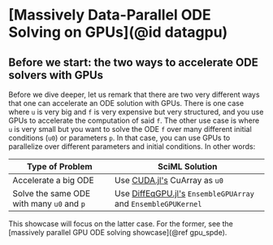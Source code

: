 # [Massively Data-Parallel ODE Solving on GPUs](@id datagpu)

## Before we start: the two ways to accelerate ODE solvers with GPUs

Before we dive deeper, let us remark that there are two very different ways that one can
accelerate an ODE solution with GPUs. There is one case where `u` is very big and `f`
is very expensive but very structured, and you use GPUs to accelerate the computation
of said `f`. The other use case is where `u` is very small but you want to solve the ODE
`f` over many different initial conditions (`u0`) or parameters `p`. In that case, you can
use GPUs to parallelize over different parameters and initial conditions. In other words:

| Type of Problem                           | SciML Solution                                                                                           |
|-------------------------------------------|----------------------------------------------------------------------------------------------------------|
| Accelerate a big ODE                      | Use [CUDA.jl's](https://cuda.juliagpu.org/stable/) CuArray as `u0`                                       |
| Solve the same ODE with many `u0` and `p` | Use [DiffEqGPU.jl's](https://docs.sciml.ai/DiffEqGPU/stable/) `EnsembleGPUArray` and `EnsembleGPUKernel` |

This showcase will focus on the latter case. For the former, see the
[massively parallel GPU ODE solving showcase](@ref gpu_spde).
